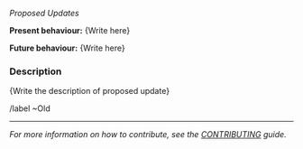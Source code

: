 *Proposed Updates*

**Present behaviour:**
{Write here}

**Future behaviour:**
{Write here}

### Description
{Write the description of proposed update}

/label ~Old

---

*For more information on how to contribute, see the [CONTRIBUTING] guide.*

[CONTRIBUTING]: CONTRIBUTING.md
